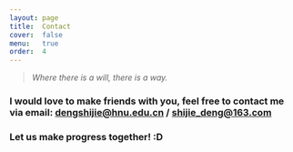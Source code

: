 ```yaml
---
layout: page
title:  Contact
cover:  false
menu:   true
order:  4
---
```

> _Where there is a will, there is a way._
>


### I would love to make friends with you, feel free to contact me via email: dengshijie@hnu.edu.cn / shijie_deng@163.com
### Let us make progress together! :D
